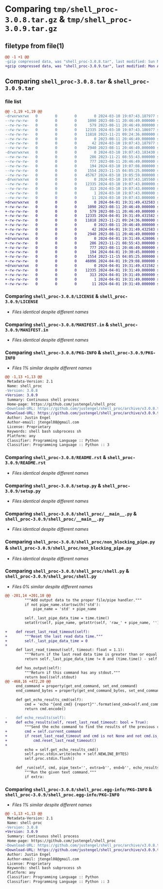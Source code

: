 # Comparing `tmp/shell_proc-3.0.8.tar.gz` & `tmp/shell_proc-3.0.9.tar.gz`

## filetype from file(1)

```diff
@@ -1 +1 @@
-gzip compressed data, was "shell_proc-3.0.8.tar", last modified: Sun Mar 10 19:07:43 2024, max compression
+gzip compressed data, was "shell_proc-3.0.9.tar", last modified: Mon Apr  1 19:31:49 2024, max compression
```

## Comparing `shell_proc-3.0.8.tar` & `shell_proc-3.0.9.tar`

### file list

```diff
@@ -1,19 +1,19 @@
-drwxrwxrwx   0        0        0        0 2024-03-10 19:07:43.187977 shell_proc-3.0.8/
--rw-rw-rw-   0        0        0     1090 2023-08-11 20:46:49.000000 shell_proc-3.0.8/LICENSE
--rw-rw-rw-   0        0        0      579 2023-08-11 20:46:49.000000 shell_proc-3.0.8/MANIFEST.in
--rw-rw-rw-   0        0        0    12335 2024-03-10 19:07:43.186977 shell_proc-3.0.8/PKG-INFO
--rw-rw-rw-   0        0        0    11818 2023-11-21 09:24:36.000000 shell_proc-3.0.8/README.rst
--rw-rw-rw-   0        0        0        0 2023-08-11 20:46:49.000000 shell_proc-3.0.8/requirements.txt
--rw-rw-rw-   0        0        0       42 2024-03-10 19:07:43.187977 shell_proc-3.0.8/setup.cfg
--rw-rw-rw-   0        0        0     2940 2023-08-11 20:46:49.000000 shell_proc-3.0.8/setup.py
-drwxrwxrwx   0        0        0        0 2024-03-10 19:07:43.183430 shell_proc-3.0.8/shell_proc/
--rw-rw-rw-   0        0        0      286 2023-11-21 08:55:43.000000 shell_proc-3.0.8/shell_proc/__init__.py
--rw-rw-rw-   0        0        0      777 2023-08-11 20:46:49.000000 shell_proc-3.0.8/shell_proc/__main__.py
--rw-rw-rw-   0        0        0      194 2024-03-10 19:07:08.000000 shell_proc-3.0.8/shell_proc/__meta__.py
--rw-rw-rw-   0        0        0     1554 2023-11-15 04:05:25.000000 shell_proc-3.0.8/shell_proc/non_blocking_pipe.py
--rw-rw-rw-   0        0        0    45767 2024-03-10 19:05:59.000000 shell_proc-3.0.8/shell_proc/shell.py
-drwxrwxrwx   0        0        0        0 2024-03-10 19:07:43.185560 shell_proc-3.0.8/shell_proc.egg-info/
--rw-rw-rw-   0        0        0    12335 2024-03-10 19:07:43.000000 shell_proc-3.0.8/shell_proc.egg-info/PKG-INFO
--rw-rw-rw-   0        0        0      313 2024-03-10 19:07:43.000000 shell_proc-3.0.8/shell_proc.egg-info/SOURCES.txt
--rw-rw-rw-   0        0        0        1 2024-03-10 19:07:43.000000 shell_proc-3.0.8/shell_proc.egg-info/dependency_links.txt
--rw-rw-rw-   0        0        0       11 2024-03-10 19:07:43.000000 shell_proc-3.0.8/shell_proc.egg-info/top_level.txt
+drwxrwxrwx   0        0        0        0 2024-04-01 19:31:49.432583 shell_proc-3.0.9/
+-rw-rw-rw-   0        0        0     1090 2023-08-11 20:46:49.000000 shell_proc-3.0.9/LICENSE
+-rw-rw-rw-   0        0        0      579 2023-08-11 20:46:49.000000 shell_proc-3.0.9/MANIFEST.in
+-rw-rw-rw-   0        0        0    12335 2024-04-01 19:31:49.431582 shell_proc-3.0.9/PKG-INFO
+-rw-rw-rw-   0        0        0    11818 2023-11-21 09:24:36.000000 shell_proc-3.0.9/README.rst
+-rw-rw-rw-   0        0        0        0 2023-08-11 20:46:49.000000 shell_proc-3.0.9/requirements.txt
+-rw-rw-rw-   0        0        0       42 2024-04-01 19:31:49.432583 shell_proc-3.0.9/setup.cfg
+-rw-rw-rw-   0        0        0     2940 2023-08-11 20:46:49.000000 shell_proc-3.0.9/setup.py
+drwxrwxrwx   0        0        0        0 2024-04-01 19:31:49.428006 shell_proc-3.0.9/shell_proc/
+-rw-rw-rw-   0        0        0      286 2023-11-21 08:55:43.000000 shell_proc-3.0.9/shell_proc/__init__.py
+-rw-rw-rw-   0        0        0      777 2023-08-11 20:46:49.000000 shell_proc-3.0.9/shell_proc/__main__.py
+-rw-rw-rw-   0        0        0      194 2024-04-01 19:30:45.000000 shell_proc-3.0.9/shell_proc/__meta__.py
+-rw-rw-rw-   0        0        0     1554 2023-11-15 04:05:25.000000 shell_proc-3.0.9/shell_proc/non_blocking_pipe.py
+-rw-rw-rw-   0        0        0    46096 2024-04-01 19:29:08.000000 shell_proc-3.0.9/shell_proc/shell.py
+drwxrwxrwx   0        0        0        0 2024-04-01 19:31:49.431582 shell_proc-3.0.9/shell_proc.egg-info/
+-rw-rw-rw-   0        0        0    12335 2024-04-01 19:31:49.000000 shell_proc-3.0.9/shell_proc.egg-info/PKG-INFO
+-rw-rw-rw-   0        0        0      313 2024-04-01 19:31:49.000000 shell_proc-3.0.9/shell_proc.egg-info/SOURCES.txt
+-rw-rw-rw-   0        0        0        1 2024-04-01 19:31:49.000000 shell_proc-3.0.9/shell_proc.egg-info/dependency_links.txt
+-rw-rw-rw-   0        0        0       11 2024-04-01 19:31:49.000000 shell_proc-3.0.9/shell_proc.egg-info/top_level.txt
```

### Comparing `shell_proc-3.0.8/LICENSE` & `shell_proc-3.0.9/LICENSE`

 * *Files identical despite different names*

### Comparing `shell_proc-3.0.8/MANIFEST.in` & `shell_proc-3.0.9/MANIFEST.in`

 * *Files identical despite different names*

### Comparing `shell_proc-3.0.8/PKG-INFO` & `shell_proc-3.0.9/PKG-INFO`

 * *Files 1% similar despite different names*

```diff
@@ -1,13 +1,13 @@
 Metadata-Version: 2.1
 Name: shell_proc
-Version: 3.0.8
+Version: 3.0.9
 Summary: Continuous shell process
 Home-page: https://github.com/justengel/shell_proc
-Download-URL: https://github.com/justengel/shell_proc/archive/v3.0.8.tar.gz
+Download-URL: https://github.com/justengel/shell_proc/archive/v3.0.9.tar.gz
 Author: Justin Engel
 Author-email: jtengel08@gmail.com
 License: Proprietary
 Keywords: shell bash subprocess sh
 Platform: any
 Classifier: Programming Language :: Python
 Classifier: Programming Language :: Python :: 3
```

### Comparing `shell_proc-3.0.8/README.rst` & `shell_proc-3.0.9/README.rst`

 * *Files identical despite different names*

### Comparing `shell_proc-3.0.8/setup.py` & `shell_proc-3.0.9/setup.py`

 * *Files identical despite different names*

### Comparing `shell_proc-3.0.8/shell_proc/__main__.py` & `shell_proc-3.0.9/shell_proc/__main__.py`

 * *Files identical despite different names*

### Comparing `shell_proc-3.0.8/shell_proc/non_blocking_pipe.py` & `shell_proc-3.0.9/shell_proc/non_blocking_pipe.py`

 * *Files identical despite different names*

### Comparing `shell_proc-3.0.8/shell_proc/shell.py` & `shell_proc-3.0.9/shell_proc/shell.py`

 * *Files 0% similar despite different names*

```diff
@@ -201,14 +201,18 @@
         """Add output data to the proper file/pipe handler."""
         if not pipe_name.startswith('std'):
             pipe_name = 'std' + pipe_name
 
         self._last_pipe_data_time = time.time()
         setattr(self, pipe_name, getattr(self, 'raw_' + pipe_name, '') + data)
 
+    def reset_last_read_timeout(self):
+        """Reset the last read data time."""
+        self._last_pipe_data_time = 0
+
     def last_read_timeout(self, timeout: float = 1.1):
         """Return if the last read data time is greater than or equal to the given timeout"""
         return self._last_pipe_data_time != 0 and (time.time() - self._last_pipe_data_time) >= timeout
 
     def has_output(self):
         """Return if this command has any stdout."""
         return bool(self.stdout)
@@ -468,16 +472,20 @@
     end_command = property(get_end_command, set_end_command)
     end_command_bytes = property(get_end_command_bytes, set_end_command)
 
     def get_echo_results_cmd(self):
         cmd = 'echo "{end_cmd} {report}"'.format(end_cmd=self.end_command, report='$?')
         return cmd.encode()
 
-    def echo_results(self):
+    def echo_results(self, reset_last_read_timeout: bool = True):
         """Send the echo command to find the results of the previous command."""
+        cmd = self.current_command
+        if reset_last_read_timeout and cmd is not None and not cmd.is_finished():
+            cmd.reset_last_read_timeout()
+
         echo = self.get_echo_results_cmd()
         self.proc.stdin.write(echo + self.NEWLINE_BYTES)
         self.proc.stdin.flush()
 
     def _run(self, cmd, pipe_text='', extra=b'', end=b'', echo_results=True, **kwargs):
         """Run the given text command."""
         if extra:
```

### Comparing `shell_proc-3.0.8/shell_proc.egg-info/PKG-INFO` & `shell_proc-3.0.9/shell_proc.egg-info/PKG-INFO`

 * *Files 1% similar despite different names*

```diff
@@ -1,13 +1,13 @@
 Metadata-Version: 2.1
 Name: shell-proc
-Version: 3.0.8
+Version: 3.0.9
 Summary: Continuous shell process
 Home-page: https://github.com/justengel/shell_proc
-Download-URL: https://github.com/justengel/shell_proc/archive/v3.0.8.tar.gz
+Download-URL: https://github.com/justengel/shell_proc/archive/v3.0.9.tar.gz
 Author: Justin Engel
 Author-email: jtengel08@gmail.com
 License: Proprietary
 Keywords: shell bash subprocess sh
 Platform: any
 Classifier: Programming Language :: Python
 Classifier: Programming Language :: Python :: 3
```

